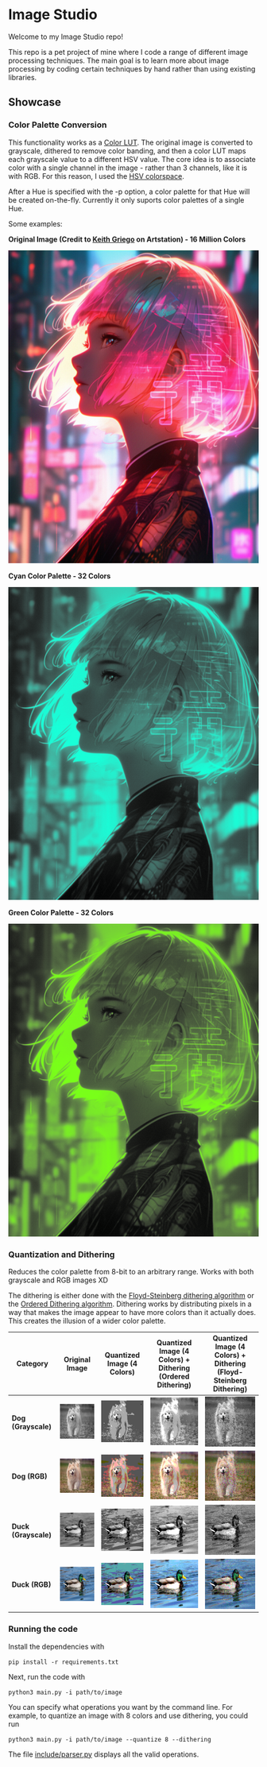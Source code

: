 # Image Studio

Welcome to my Image Studio repo!

This repo is a pet project of mine where I code a range of different image processing techniques. 
The main goal is to learn more about image processing by coding certain techniques by hand rather than 
using existing libraries. 


## Showcase 

### Color Palette Conversion

This functionality works as a [Color LUT](https://en.wikipedia.org/wiki/3D_lookup_table). The original image is converted to grayscale, dithered to remove color banding, and then a color LUT maps each grayscale value to a different HSV value. The core idea is to associate color with a single channel in the image - rather than 3 channels, like it is with RGB. For this reason, I used the [HSV colorspace](https://en.wikipedia.org/wiki/HSL_and_HSV).

After a Hue is specified with the -p option, a color palette for that Hue will be created on-the-fly. Currently it only suports color palettes of a single Hue.

Some examples:

**Original Image (Credit to [Keith Griego](https://www.artstation.com/keithgriego) on Artstation) - 16 Million Colors** 

![Anime girl - original](assets/animegirl_original.png)

**Cyan Color Palette - 32 Colors**

![Anime girl - cyan](assets/animegirl_cyan.png)

**Green Color Palette - 32 Colors**

![Anime girl - green](assets/animegirl_green.png)


### Quantization and Dithering

Reduces the color palette from 8-bit to an arbitrary range. Works with both grayscale and RGB images XD

The dithering is either done with the [Floyd-Steinberg dithering algorithm](https://en.wikipedia.org/wiki/Floyd%E2%80%93Steinberg_dithering) or the [Ordered Dithering algorithm](https://en.wikipedia.org/wiki/Ordered_dithering). Dithering works by distributing pixels in a way that makes the image appear to have more colors than it actually does. This creates the illusion of a wider color palette.


| **Category**         | **Original Image**                                          | **Quantized  Image (4 Colors)**                                   | **Quantized Image (4 Colors) + Dithering (Ordered Dithering)**| **Quantized Image (4 Colors) + Dithering (Floyd-Steinberg Dithering)**|
|----------------------|----------------------------------------------------|----------------------------------------------------|-----------------------------------------------------|-----------------------------------------------------|
| **Dog (Grayscale)**  | ![dog_g](assets/dog_g.png)     | ![dog_g_q4](assets/dog_g_q4.png)             | ![dog_g_q4_d](assets/dog_g_q4_ordered.png)            | ![dog_g_q4_d](assets/dog_g_q4_floyd_steinberg.png) |
| **Dog (RGB)**     | ![dog_rgb](assets/dog_rgb.png)       | ![dog_rgb_q4](assets/dog_rgb_q4.png)           | ![dog_rgb_q4_d_ordered](assets/dog_rgb_q4_ordered.png)         | ![dog_rgb_q4_d_floyd_steinberg](assets/dog_rgb_q4_floyd_steinberg.png) |
| **Duck (Grayscale)**      | ![duck_g](assets/duck_g.png)           | ![duck_g_q4](assets/duck_g_q4.png)                   | ![duck_g_q4_d](assets/duck_g_q4_ordered.png)                  | ![duck_g_q4_d](assets/duck_g_q4_floyd_steinberg.png)                  |
| **Duck (RGB)**      | ![duck_rgb](assets/duck_rgb.png)          | ![duck_rgb_q4](assets/duck_rgb_q4.png)            | ![duck_rgb_q4_d](assets/duck_rgb_q4_ordered.png)          | ![duck_rgb_q4_d](assets/duck_rgb_q4_floyd_steinberg.png)          |



### Running the code

Install the dependencies with

    pip install -r requirements.txt

Next, run the code with

    python3 main.py -i path/to/image



You can specify what operations you want by the command line.  For example, to quantize an image with 8 colors and use dithering, you could run

    python3 main.py -i path/to/image --quantize 8 --dithering

The file [include/parser.py](include/parser.py) displays all the valid operations.